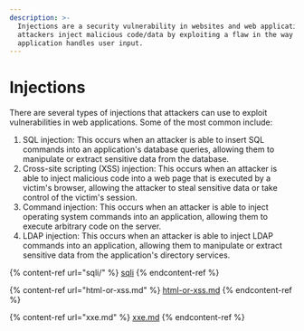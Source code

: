 ```yaml
---
description: >-
  Injections are a security vulnerability in websites and web applications where
  attackers inject malicious code/data by exploiting a flaw in the way the
  application handles user input.
---
```


# Injections

There are several types of injections that attackers can use to exploit vulnerabilities in web applications. Some of the most common include:

1. SQL injection: This occurs when an attacker is able to insert SQL commands into an application's database queries, allowing them to manipulate or extract sensitive data from the database.
2. Cross-site scripting (XSS) injection: This occurs when an attacker is able to inject malicious code into a web page that is executed by a victim's browser, allowing the attacker to steal sensitive data or take control of the victim's session.
3. Command injection: This occurs when an attacker is able to inject operating system commands into an application, allowing them to execute arbitrary code on the server.
4. LDAP injection: This occurs when an attacker is able to inject LDAP commands into an application, allowing them to manipulate or extract sensitive data from the application's directory services.

{% content-ref url="sqli/" %}
[sqli](sqli/)
{% endcontent-ref %}

{% content-ref url="html-or-xss.md" %}
[html-or-xss.md](html-or-xss.md)
{% endcontent-ref %}

{% content-ref url="xxe.md" %}
[xxe.md](xxe.md)
{% endcontent-ref %}
